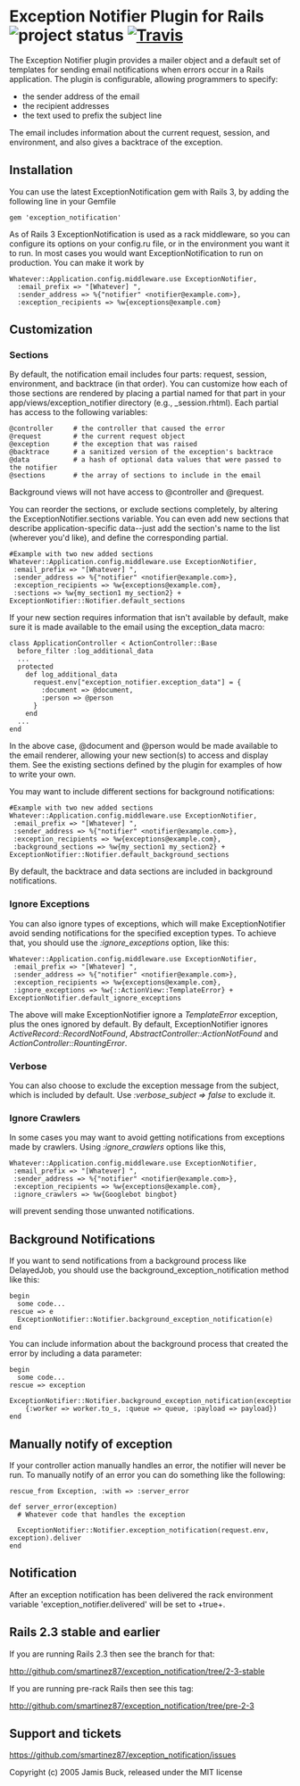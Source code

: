 Exception Notifier Plugin for Rails ![project status](http://stillmaintained.com/smartinez87/exception_notification.png) [![Travis](http://travis-ci.org/smartinez87/exception_notification.png)](http://travis-ci.org/smartinez87/exception_notification)
====

The Exception Notifier plugin provides a mailer object and a default set of
templates for sending email notifications when errors occur in a Rails
application. The plugin is configurable, allowing programmers to specify:

* the sender address of the email
* the recipient addresses
* the text used to prefix the subject line

The email includes information about the current request, session, and
environment, and also gives a backtrace of the exception.

Installation
---

You can use the latest ExceptionNotification gem with Rails 3, by adding
the following line in your Gemfile

    gem 'exception_notification'

As of Rails 3 ExceptionNotification is used as a rack middleware, so you can
configure its options on your config.ru file, or in the environment you
want it to run. In most cases you would want ExceptionNotification to
run on production. You can make it work by

    Whatever::Application.config.middleware.use ExceptionNotifier,
      :email_prefix => "[Whatever] ",
      :sender_address => %{"notifier" <notifier@example.com>},
      :exception_recipients => %w{exceptions@example.com}

Customization
---

### Sections

By default, the notification email includes four parts: request, session,
environment, and backtrace (in that order). You can customize how each of those
sections are rendered by placing a partial named for that part in your
app/views/exception_notifier directory (e.g., _session.rhtml). Each partial has
access to the following variables:

    @controller     # the controller that caused the error
    @request        # the current request object
    @exception      # the exception that was raised
    @backtrace      # a sanitized version of the exception's backtrace
    @data           # a hash of optional data values that were passed to the notifier
    @sections       # the array of sections to include in the email

Background views will not have access to @controller and @request.

You can reorder the sections, or exclude sections completely, by altering the
ExceptionNotifier.sections variable. You can even add new sections that
describe application-specific data--just add the section's name to the list
(wherever you'd like), and define the corresponding partial.

    #Example with two new added sections
    Whatever::Application.config.middleware.use ExceptionNotifier,
     :email_prefix => "[Whatever] ",
     :sender_address => %{"notifier" <notifier@example.com>},
     :exception_recipients => %w{exceptions@example.com},
     :sections => %w{my_section1 my_section2} + ExceptionNotifier::Notifier.default_sections

If your new section requires information that isn't available by default, make sure
it is made available to the email using the exception_data macro:

    class ApplicationController < ActionController::Base
      before_filter :log_additional_data
      ...
      protected
        def log_additional_data
          request.env["exception_notifier.exception_data"] = {
            :document => @document,
            :person => @person
          }
        end
      ...
    end

In the above case, @document and @person would be made available to the email
renderer, allowing your new section(s) to access and display them. See the
existing sections defined by the plugin for examples of how to write your own.

You may want to include different sections for background notifications:

    #Example with two new added sections
    Whatever::Application.config.middleware.use ExceptionNotifier,
     :email_prefix => "[Whatever] ",
     :sender_address => %{"notifier" <notifier@example.com>},
     :exception_recipients => %w{exceptions@example.com},
     :background_sections => %w{my_section1 my_section2} + ExceptionNotifier::Notifier.default_background_sections

By default, the backtrace and data sections are included in background
notifications.

### Ignore Exceptions

You can also ignore types of exceptions, which will make
ExceptionNotifier avoid sending notifications for the specified exception types.
To achieve that, you should use the _:ignore_exceptions_ option, like this:

    Whatever::Application.config.middleware.use ExceptionNotifier,
     :email_prefix => "[Whatever] ",
     :sender_address => %{"notifier" <notifier@example.com>},
     :exception_recipients => %w{exceptions@example.com},
     :ignore_exceptions => %w{::ActionView::TemplateError} + ExceptionNotifier.default_ignore_exceptions

The above will make ExceptionNotifier ignore a *TemplateError*
exception, plus the ones ignored by default.
By default, ExceptionNotifier ignores _ActiveRecord::RecordNotFound_,
_AbstractController::ActionNotFound_ and
_ActionController::RountingError_.

### Verbose

You can also choose to exclude the exception message from the subject, which is included by default.
Use _:verbose_subject => false_ to exclude it.

### Ignore Crawlers

In some cases you may want to avoid getting notifications from exceptions
made by crawlers. Using _:ignore_crawlers_ options like this,

    Whatever::Application.config.middleware.use ExceptionNotifier,
     :email_prefix => "[Whatever] ",
     :sender_address => %{"notifier" <notifier@example.com>},
     :exception_recipients => %w{exceptions@example.com},
     :ignore_crawlers => %w{Googlebot bingbot}

will prevent sending those unwanted notifications.

Background Notifications
---

If you want to send notifications from a background process like
DelayedJob, you should use the background_exception_notification method
like this:

    begin
      some code...
    rescue => e
      ExceptionNotifier::Notifier.background_exception_notification(e)
    end

You can include information about the background process that created
the error by including a data parameter:

    begin
      some code...
    rescue => exception
      ExceptionNotifier::Notifier.background_exception_notification(exception,
        {:worker => worker.to_s, :queue => queue, :payload => payload})
    end


Manually notify of exception
---

If your controller action manually handles an error, the notifier will never be
run. To manually notify of an error you can do something like the following:

    rescue_from Exception, :with => :server_error

    def server_error(exception)
      # Whatever code that handles the exception

      ExceptionNotifier::Notifier.exception_notification(request.env, exception).deliver
    end

Notification
---

After an exception notification has been delivered the rack environment variable
'exception_notifier.delivered' will be set to +true+.

Rails 2.3 stable and earlier
---

If you are running Rails 2.3 then see the branch for that:

<a href="http://github.com/smartinez87/exception_notification/tree/2-3-stable">http://github.com/smartinez87/exception_notification/tree/2-3-stable</a>

If you are running pre-rack Rails then see this tag:

<a href="http://github.com/smartinez87/exception_notification/tree/pre-2-3">http://github.com/smartinez87/exception_notification/tree/pre-2-3</a>

Support and tickets
---

<a href="https://github.com/smartinez87/exception_notification/issues">https://github.com/smartinez87/exception_notification/issues</a>

Copyright (c) 2005 Jamis Buck, released under the MIT license
